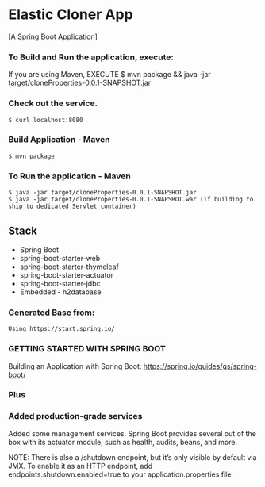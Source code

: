 # Elastic Cloner App  
[A Spring Boot Application]


### To Build and Run the application, execute: 

If you are using Maven, EXECUTE
    $ mvn package && java -jar target/cloneProperties-0.0.1-SNAPSHOT.jar

### Check out the service. 
    $ curl localhost:8080

### Build Application - Maven
    $ mvn package

### To Run the application - Maven
    
    $ java -jar target/cloneProperties-0.0.1-SNAPSHOT.jar
    $ java -jar target/cloneProperties-0.0.1-SNAPSHOT.war (if building to ship to dedicated Servlet container)
    

## Stack

  - Spring Boot
  - spring-boot-starter-web
  - spring-boot-starter-thymeleaf
  - spring-boot-starter-actuator
  - spring-boot-starter-jdbc
  - Embedded - h2database

### Generated Base from:
    Using https://start.spring.io/

### GETTING STARTED WITH SPRING BOOT

Building an Application with Spring Boot: https://spring.io/guides/gs/spring-boot/


### Plus

### Added production-grade services
Added some management services. Spring Boot provides several out of the box with its actuator module,
such as health, audits, beans, and more.

NOTE:
There is also a /shutdown endpoint, but it’s only visible by default via JMX. To enable it as an HTTP endpoint, 
add endpoints.shutdown.enabled=true to your application.properties file.